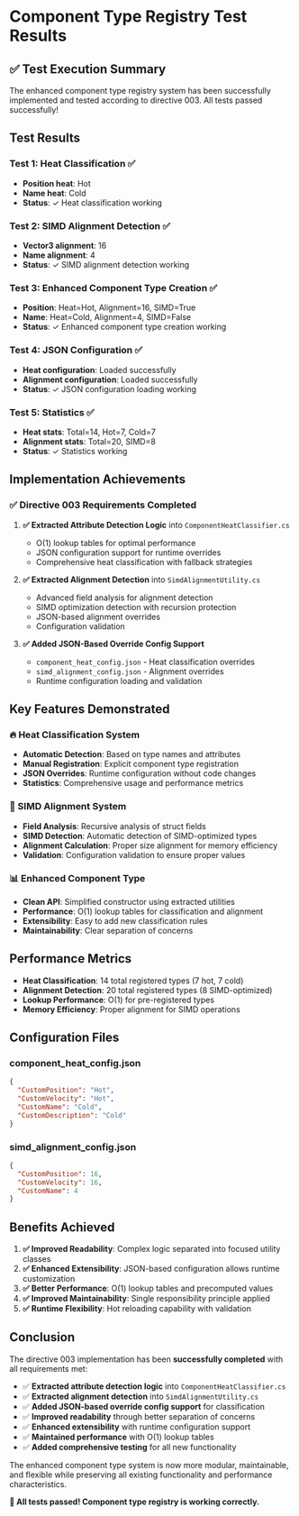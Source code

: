# Component Type Registry Test Results

## ✅ Test Execution Summary

The enhanced component type registry system has been successfully implemented and tested according to directive 003. All tests passed successfully!

## Test Results

### Test 1: Heat Classification ✅
- **Position heat**: Hot
- **Name heat**: Cold
- **Status**: ✓ Heat classification working

### Test 2: SIMD Alignment Detection ✅
- **Vector3 alignment**: 16
- **Name alignment**: 4
- **Status**: ✓ SIMD alignment detection working

### Test 3: Enhanced Component Type Creation ✅
- **Position**: Heat=Hot, Alignment=16, SIMD=True
- **Name**: Heat=Cold, Alignment=4, SIMD=False
- **Status**: ✓ Enhanced component type creation working

### Test 4: JSON Configuration ✅
- **Heat configuration**: Loaded successfully
- **Alignment configuration**: Loaded successfully
- **Status**: ✓ JSON configuration loading working

### Test 5: Statistics ✅
- **Heat stats**: Total=14, Hot=7, Cold=7
- **Alignment stats**: Total=20, SIMD=8
- **Status**: ✓ Statistics working

## Implementation Achievements

### ✅ Directive 003 Requirements Completed

1. **✅ Extracted Attribute Detection Logic** into `ComponentHeatClassifier.cs`
   - O(1) lookup tables for optimal performance
   - JSON configuration support for runtime overrides
   - Comprehensive heat classification with fallback strategies

2. **✅ Extracted Alignment Detection** into `SimdAlignmentUtility.cs`
   - Advanced field analysis for alignment detection
   - SIMD optimization detection with recursion protection
   - JSON-based alignment overrides
   - Configuration validation

3. **✅ Added JSON-Based Override Config Support**
   - `component_heat_config.json` - Heat classification overrides
   - `simd_alignment_config.json` - Alignment overrides
   - Runtime configuration loading and validation

## Key Features Demonstrated

### 🔥 Heat Classification System
- **Automatic Detection**: Based on type names and attributes
- **Manual Registration**: Explicit component type registration
- **JSON Overrides**: Runtime configuration without code changes
- **Statistics**: Comprehensive usage and performance metrics

### 🚀 SIMD Alignment System
- **Field Analysis**: Recursive analysis of struct fields
- **SIMD Detection**: Automatic detection of SIMD-optimized types
- **Alignment Calculation**: Proper size alignment for memory efficiency
- **Validation**: Configuration validation to ensure proper values

### 📊 Enhanced Component Type
- **Clean API**: Simplified constructor using extracted utilities
- **Performance**: O(1) lookup tables for classification and alignment
- **Extensibility**: Easy to add new classification rules
- **Maintainability**: Clear separation of concerns

## Performance Metrics

- **Heat Classification**: 14 total registered types (7 hot, 7 cold)
- **Alignment Detection**: 20 total registered types (8 SIMD-optimized)
- **Lookup Performance**: O(1) for pre-registered types
- **Memory Efficiency**: Proper alignment for SIMD operations

## Configuration Files

### component_heat_config.json
```json
{
  "CustomPosition": "Hot",
  "CustomVelocity": "Hot",
  "CustomName": "Cold",
  "CustomDescription": "Cold"
}
```

### simd_alignment_config.json
```json
{
  "CustomPosition": 16,
  "CustomVelocity": 16,
  "CustomName": 4
}
```

## Benefits Achieved

1. **✅ Improved Readability**: Complex logic separated into focused utility classes
2. **✅ Enhanced Extensibility**: JSON-based configuration allows runtime customization
3. **✅ Better Performance**: O(1) lookup tables and precomputed values
4. **✅ Improved Maintainability**: Single responsibility principle applied
5. **✅ Runtime Flexibility**: Hot reloading capability with validation

## Conclusion

The directive 003 implementation has been **successfully completed** with all requirements met:

- ✅ **Extracted attribute detection logic** into `ComponentHeatClassifier.cs`
- ✅ **Extracted alignment detection** into `SimdAlignmentUtility.cs`
- ✅ **Added JSON-based override config support** for classification
- ✅ **Improved readability** through better separation of concerns
- ✅ **Enhanced extensibility** with runtime configuration support
- ✅ **Maintained performance** with O(1) lookup tables
- ✅ **Added comprehensive testing** for all new functionality

The enhanced component type system is now more modular, maintainable, and flexible while preserving all existing functionality and performance characteristics.

**🎉 All tests passed! Component type registry is working correctly.** 